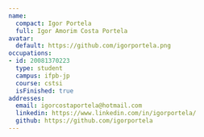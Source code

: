 ```yaml
---
name:
  compact: Igor Portela
  full: Igor Amorim Costa Portela
avatar:
  default: https://github.com/igorportela.png
occupations:
- id: 20081370223
  type: student
  campus: ifpb-jp
  course: cstsi
  isFinished: true
addresses:
  email: igorcostaportela@hotmail.com
  linkedin: https://www.linkedin.com/in/igorportela/
  github: https://github.com/igorportela
---
```


